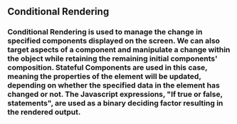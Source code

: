 ## Conditional Rendering

### Conditional Rendering is used to manage the change in specified components displayed on the screen. We can also target aspects of a component and manipulate a change within the object while retaining the remaining initial components' composition. Stateful Components are used in this case, meaning the properties of the element will be updated, depending on whether the specified data in the element has changed or not. The Javascript expressions, "If true or false, statements", are used as a binary deciding factor resulting in the rendered output. 
